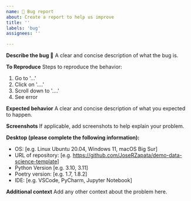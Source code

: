 ```yaml
---
name: 🐛 Bug report
about: Create a report to help us improve
title: ''
labels: 'bug'
assignees: ''

---
```


**Describe the bug 🐛**
A clear and concise description of what the bug is.

**To Reproduce**
Steps to reproduce the behavior:

1. Go to '...'
2. Click on '....'
3. Scroll down to '....'
4. See error

**Expected behavior**
A clear and concise description of what you expected to happen.

**Screenshots**
If applicable, add screenshots to help explain your problem.

**Desktop (please complete the following information):**

- OS: [e.g. Linux Ubuntu 20.04, Windows 11, macOS Big Sur]
- URL of repository: [e.g. https://github.com/JoseRZapata/demo-data-science-template]
- Python Version [e.g. 3.10, 3.11]
- Poetry version: [e.g. 1.7, 1.8.2]
- IDE: [e.g. VSCode, PyCharm, Jupyter Notebook]

**Additional context**
Add any other context about the problem here.

